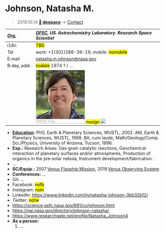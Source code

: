 # Johnson, Natasha M.
> 2019.10.14 **[🚀](../index/index.md) [despace](index.md)** → [Contact](contact.md)

|*[Org.](contact.md)*|*[GFSC](zz_gfsc.md), US. Astrochemistry Laboratory. Research Space Scientist*|
|:--|:--|
|i18n|<mark>TBD</mark>|
|Tel|*work:* +1(301)286-39-19; *mobile:* <mark>nomobile</mark>|
|E‑mail|<natasha.m.johnson@nasa.gov>|
|B‑day, addr.|<mark>nodate</mark> 1974 ? / …|
||[![](f/contact/j/johnson1_photo_thumb.jpg)](f/contact/j/johnson1_photo.jpg) <mark>nosign</mark> [![](f/contact//1_sign_thumb.jpg)](f/contact//1_sign.png)|

   - **[Education](edu.md):** PhD, Earth & Planetary Sciences, WUSTL, 2002. AM, Earth & Planetary Sciences, WUSTL, 1998. BA, cum laude, Math/Geology/Comp. Sci./Physics, University of Arizona, Tucson, 1996.
   - **Exp.:** Research Areas: Gas‑grain catalytic reactions, Geochemical interaction of planetary surfaces and/or atmospheres, Production of organics in the pre‑solar nebula, Instrument development/fabrication.
   - …
   - **SC/Equip.:** 2007 [Venus Flagship Mission](venus_flagship_mission.md), 2019 [Venus Observing System](venus_observing_system.md)
   - **Conferences:** …
   - Git: …
   - Facebook: <mark>nofb</mark>
   - Instagram: <mark>noin</mark>
   - LinkedIn: <https://www.linkedin.com/in/natasha-johnson-3bb32b12/>
   - Twitter: <mark>notw</mark>
   - <https://science.gsfc.nasa.gov/691/cv/johnson.html>
   - <https://nai.nasa.gov/directory/johnson-natasha/>
   - <https://www.researchgate.net/profile/Natasha_Johnson4>
   - **As a person:**
      1. …
